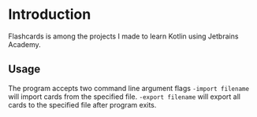 # Introduction

Flashcards is among the projects I made to learn Kotlin using Jetbrains Academy.

## Usage

The program accepts two command line argument flags
`-import filename` will import cards from the specified file.
`-export filename` will export all cards to the specified file after program exits.

